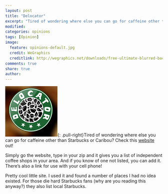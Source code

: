 ```yaml
---
layout: post
title: "Delocator"
excerpt: "Tired of wondering where else you can go for caffeine other than Starbucks or Caribou?"
modified: 
categories: opinions
tags: [Opinion]
image:
  feature: opinions-default.jpg
  credit: WeGraphics
  creditlink: http://wegraphics.net/downloads/free-ultimate-blurred-background-pack/
comments: true
share: true
author: 
---
```

![Delocator](/images/delocator.png){: .pull-right}Tired of wondering where else you can go for caffeine other than Starbucks or Caribou?  Check this [website](http://www.delocator.net/index.php) out!

Simply go the website, type in your zip and it gives you a list of independent coffee shops in your area.  And if you know of one not listed, you can add it.  There’s also a link for use with your cell phone!

Pretty cool little site.  I used it and found a number of places I had no idea existed.  For those die hard Starbucks fans (why are you reading this anyway?) they also list local Starbucks.